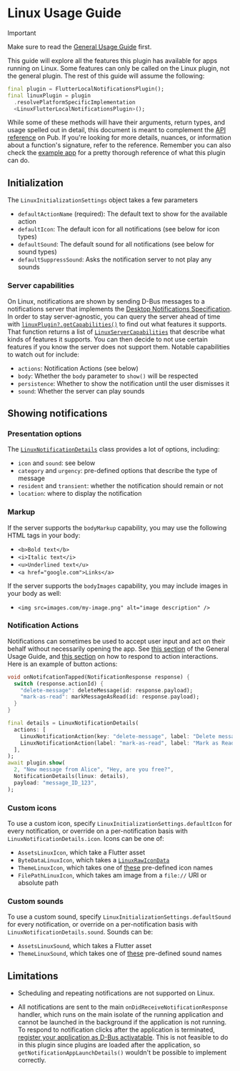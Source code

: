 # Linux Usage Guide

> [!Important]
>
> Make sure to read the [General Usage Guide](./usage.md) first.
>

This guide will explore all the features this plugin has available for apps running on Linux. Some features can only be called on the Linux plugin, not the general plugin. The rest of this guide will assume the following:

```dart
final plugin = FlutterLocalNotificationsPlugin();
final linuxPlugin = plugin
  .resolvePlatformSpecificImplementation
  <LinuxFlutterLocalNotificationsPlugin>();
```

While some of these methods will have their arguments, return types, and usage spelled out in detail, this document is meant to complement the [API reference](https://pub.dev/documentation/flutter_local_notifications/latest/index.html) on Pub. If you're looking for more details, nuances, or information about a function's signature, refer to the reference. Remember you can also check the [example app](https://github.com/MaikuB/flutter_local_notifications/tree/master/flutter_local_notifications/example) for a pretty thorough reference of what this plugin can do.

## Initialization

The `LinuxInitializationSettings` object takes a few parameters

- `defaultActionName` (required): The default text to show for the available action
- `defaultIcon`: The default icon for all notifications (see below for icon types)
- `defaultSound`: The default sound for all notifications (see below for sound types)
- `defaultSuppressSound`: Asks the notification server to not play any sounds

### Server capabilities

On Linux, notifications are shown by sending D-Bus messages to a notifications server that implements the [Desktop Notifications Specification](https://specifications.freedesktop.org/notification-spec/). In order to stay server-agnostic, you can query the server ahead of time with [`linuxPlugin?.getCapabilities()`](https://pub.dev/documentation/flutter_local_notifications/latest/flutter_local_notifications/LinuxFlutterLocalNotificationsPlugin/getCapabilities.html) to find out what features it supports. That function returns a list of [`LinuxServerCapabilities`](https://pub.dev/documentation/flutter_local_notifications/latest/flutter_local_notifications/LinuxServerCapabilities-class.html) that describe what kinds of features it supports. You can then decide to not use certain features if you know the server does not support them. Notable capabilities to watch out for include:

- `actions`: Notification Actions (see below)
- `body`: Whether the `body` parameter to `show()` will be respected
- `persistence`: Whether to show the notification until the user dismisses it
- `sound`: Whether the server can play sounds

## Showing notifications

### Presentation options

The [`LinuxNotificationDetails`](https://pub.dev/documentation/flutter_local_notifications/latest/flutter_local_notifications/LinuxNotificationDetails-class.html) class provides a lot of options, including:

- `icon` and `sound`: see below
- `category` and `urgency`: pre-defined options that describe the type of message
- `resident` and `transient`: whether the notification should remain or not
- `location`: where to display the notification

### Markup

If the server supports the `bodyMarkup` capability, you may use the following HTML tags in your body:

- `<b>Bold text</b>`
- `<i>Italic text</i>`
- `<u>Underlined text</u>`
- `<a href="google.com">Links</a>`

If the server supports the `bodyImages` capability, you may include images in your body as well:

- `<img src=images.com/my-image.png" alt="image description" />`

### Notification Actions

Notifications can sometimes be used to accept user input and act on their behalf without necessarily opening the app. See [this section](./usage.md#notification-actions) of the General Usage Guide, and [this section](./usage.md#the-initialize-function) on how to respond to action interactions. Here is an example of button actions:
```dart
void onNotifcationTapped(NotificationResponse response) {
  switch (response.actionId) {
    "delete-message": deleteMessage(id: response.payload);
    "mark-as-read": markMessageAsRead(id: response.payload);
  }
}

final details = LinuxNotificationDetails(
  actions: [
    LinuxNotificationAction(key: "delete-message", label: "Delete message"),
    LinuxNotificationAction(label: "mark-as-read", label: "Mark as Read"),
  ],
);
await plugin.show(
  2, "New message from Alice", "Hey, are you free?",
  NotificationDetails(linux: details),
  payload: "message_ID_123",
);
```

### Custom icons

To use a custom icon, specify `LinuxInitializationSettings.defaultIcon` for every notification, or override on a per-notification basis with `LinuxNotificationDetails.icon`. Icons can be one of:

- `AssetsLinuxIcon`, which take a Flutter asset
- `ByteDataLinuxIcon`, which takes a [`LinuxRawIconData`](https://pub.dev/documentation/flutter_local_notifications/latest/flutter_local_notifications/LinuxRawIconData-class.html)
- `ThemeLinuxIcon`, which takes one of [these](https://www.freedesktop.org/wiki/Specifications/icon-naming-spec/) pre-defined icon names
- `FilePathLinuxIcon`, which takes am image from a `file://` URI or absolute path

### Custom sounds

To use a custom sound, specify `LinuxInitializationSettings.defaultSound` for every notification, or override on a per-notification basis with `LinuxNotificationDetails.sound`. Sounds can be:

- `AssetsLinuxSound`, which takes a Flutter asset
- `ThemeLinuxSound`, which takes one of [these](https://www.freedesktop.org/wiki/Specifications/sound-theme-spec/) pre-defined sound names

## Limitations

- Scheduling and repeating notifications are not supported on Linux.

- All notifications are sent to the main `onDidReceiveNotificationResponse` handler, which runs on the main isolate of the running application and cannot be launched in the background if the application is not running. To respond to notification clicks after the application is terminated, [register your application as D-Bus activatable](https://wiki.gnome.org/HowDoI/DBusApplicationLaunching). This is not feasible to do in this plugin since plugins are loaded after the application, so `getNotificationAppLaunchDetails()` wouldn't be possible to implement correctly.